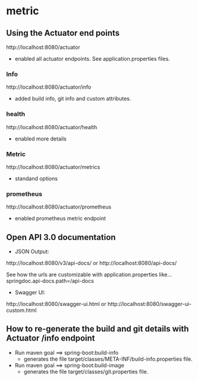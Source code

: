# metric

## Using the Actuator end points

http://localhost:8080/actuator
* enabled all actuator endpoints.  See application.properties files.

### Info

http://localhost:8080/actuator/info
* added build info, git info and custom attributes.

### health

http://localhost:8080/actuator/health
* enabled more details

### Metric

http://localhost:8080/actuator/metrics
* standand options

### prometheus

http://localhost:8080/actuator/prometheus
* enabled prometheus metric endpoint

## Open API 3.0 documentation

* JSON Output:

http://localhost:8080/v3/api-docs/ 
or
http://localhost:8080/api-docs/ 

See how the urls are customizable with application.properties like...
springdoc.api-docs.path=/api-docs

* Swagger UI:

http://localhost:8080/swagger-ui.html 
or 
http://localhost:8080/swagger-ui-custom.html

## How to re-generate the build and git details with Actuator /info endpoint

* Run maven goal ==> spring-boot:build-info 
    * generates the file target/classes/META-INF/build-info.properties file.
* Run maven goal ==> spring-boot:build-image
    * generates the file target/classes/git.properties file.

